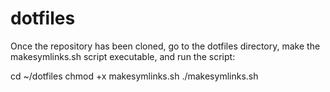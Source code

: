 dotfiles
========

Once the repository has been cloned, go to the dotfiles directory, make the makesymlinks.sh script executable, and run the script:

cd ~/dotfiles
chmod +x makesymlinks.sh
./makesymlinks.sh
